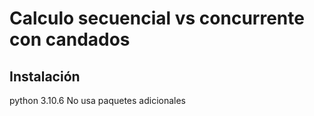 # Calculo secuencial vs concurrente con candados

## Instalación
python 3.10.6
No usa paquetes adicionales
